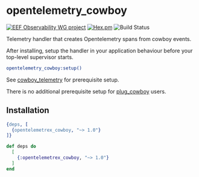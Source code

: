 # opentelemetry_cowboy

[![EEF Observability WG project](https://img.shields.io/badge/EEF-Observability-black)](https://github.com/erlef/eef-observability-wg)
[![Hex.pm](https://img.shields.io/hexpm/v/opentelemetrex_cowboy)](https://hex.pm/packages/opentelemetrex_cowboy)
![Build Status](https://github.com/danschultzer/opentelemetrex-erlang-contrib/workflows/Erlang/badge.svg)

Telemetry handler that creates Opentelemetry spans from cowboy events.

After installing, setup the handler in your application behaviour before your
top-level supervisor starts.

```erlang
opentelemetry_cowboy:setup()
```

See [cowboy_telemetry](https://github.com/beam-telemetry/cowboy_telemetry) for prerequisite setup.

There is no additional prerequisite setup for [plug_cowboy](https://hex.pm/packages/plug_cowboy) users.

## Installation

```erlang
{deps, [
  {opentelemetrex_cowboy, "~> 1.0"}
]}
```
```elixir
def deps do
  [
    {:opentelemetrex_cowboy, "~> 1.0"}
  ]
end
```
